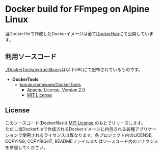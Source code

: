 # Docker build for FFmpeg on Alpine Linux  
当Dockerfileで作成したDockerイメージは全て[DockerHub](https://hub.docker.com/r/collelog/ffmpeg)にて公開しています。


## 利用ソースコード
[./DockerTools/extractlibrary](https://github.com/collelog/ffmpeg/blob/master/DockerTools/extractlibrary)は以下URLにて配布されているものです。

- **DockerTools**
  - [kurukurumaware/DockerTools](https://github.com/kurukurumaware/DockerTools)
    - [Apache License, Version 2.0](https://github.com/kurukurumaware/DockerTools/blob/master/LICENSE-2.0.txt)
    - [MIT License](https://github.com/kurukurumaware/DockerTools/blob/master/MIT-LICENSE.txt)


## License
このソースコード(Dockerfile)は [MIT License](https://github.com/collelog/tv-recorder/blob/master/LICENSE) のもとでリリースします。  
ただし当Dockerfileで作成されるDockerイメージに内包される各種アプリケーションで使用されるライセンスは異なります。各プロジェクト内のLICENSE, COPYING, COPYRIGHT, READMEファイルまたはソースコード内のアナウンスを参照してください。
